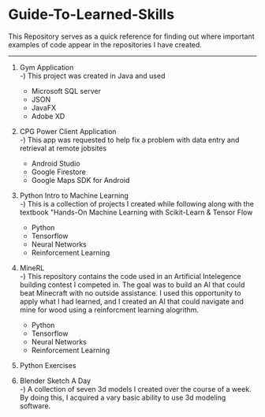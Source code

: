 # Guide-To-Learned-Skills
This Repository serves as a quick reference for finding out where important examples of code appear in the repositories I have created.


******************************************

1) Gym Application <br/>
   -) This project was created in Java and used
      * Microsoft SQL server
      * JSON
      * JavaFX
      * Adobe XD
   
2) CPG Power Client Application <br/>
   -) This app was requested to help fix a problem with data entry and retrieval at remote jobsites
      * Android Studio
      * Google Firestore
      * Google Maps SDK for Android

3) Python Intro to Machine Learning <br/>
   -) This is a collection of projects I created while following along with the textbook "Hands-On Machine Learning with Scikit-Learn & Tensor Flow
      * Python
      * Tensorflow
      * Neural Networks
      * Reinforcement Learning

4) MineRL <br/>
   -) This repository contains the code used in an Artificial Intelegence building contest I competed in. The goal was to build an AI that could beat Minecraft with no outside assistance. I used this opportunity to apply what I had learned, and I created an AI that could navigate and mine for wood using a reinforcment learning alogrithm. 
   * Python
   * Tensorflow
   * Neural Networks
   * Reinforcement Learning

5) Python Exercises <br/>

6) Blender Sketch A Day <br/>
    -) A collection of seven 3d models I created over the course of a week. By doing this, I acquired a vary basic ability to use 3d modeling software.
    
